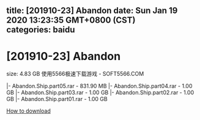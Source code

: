 
title: [201910-23] Abandon
date: Sun Jan 19 2020 13:23:35 GMT+0800 (CST)    
categories: baidu
---

# [201910-23] Abandon
size: 4.83 GB
 使用5566极速下载游戏 - SOFT5566.COM
 
|- Abandon.Ship.part05.rar - 831.90 MB
|- Abandon.Ship.part04.rar - 1.00 GB
|- Abandon.Ship.part03.rar - 1.00 GB
|- Abandon.Ship.part02.rar - 1.00 GB
|- Abandon.Ship.part01.rar - 1.00 GB

[How to download](https://bpcam.bemobtrk.com/go/2ceec3aa-1ca2-46d6-b9ff-aaa5c184517c?jno=189)